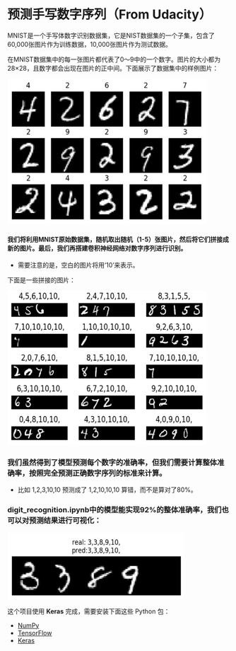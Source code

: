 # 预测手写数字序列（From Udacity）

MNIST是一个手写体数字识别数据集，它是NIST数据集的一个子集，包含了60,000张图片作为训练数据，10,000张图片作为测试数据。

在MNIST数据集中的每一张图片都代表了0～9中的一个数字。图片的大小都为28×28，且数字都会出现在图片的正中间。下面展示了数据集中的样例图片：

<img width="450" height="330" src="https://github.com/TIFOSI528/MNIST/raw/master/raw/原始数据集.png"/>

#### 我们将利用MNIST原始数据集，随机取出随机（1-5）张图片，然后将它们拼接成新的图片。最后，我们再搭建卷积神经网络对数字序列进行识别。
+ 需要注意的是，空白的图片将用‘10’来表示。

下面是一些拼接的图片：

<img width="450" height="350" src="https://github.com/TIFOSI528/MNIST/raw/master/raw/数字序列.png"/>

### 我们虽然得到了模型预测每个数字的准确率，但我们需要计算整体准确率，按照完全预测正确数字序列的标准来计算。

+ 比如 1,2,3,10,10 预测成了 1,2,10,10,10 算错，而不是算对了80%。

### digit_recognition.ipynb中的模型能实现92%的整体准确率，我们也可以对预测结果进行可视化：


<img width="400" height="150" src="https://github.com/TIFOSI528/MNIST/raw/master/raw/预测结果.png"/>












这个项目使用 **Keras** 完成，需要安装下面这些 Python 包：

- [NumPy](http://www.numpy.org/)
- [TensorFlow](http://tensorflow.org)
- [Keras](https://keras.io)
